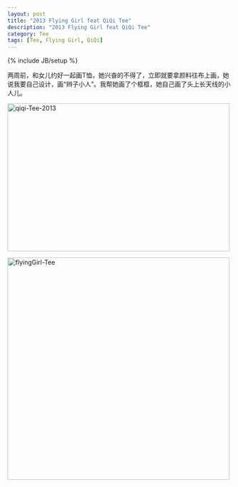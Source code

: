 ```yaml
---
layout: post
title: "2013 Flying Girl feat QiQi Tee"
description: "2013 Flying Girl feat QiQi Tee"
category: Tee
tags: [Tee, Flying Girl, QiQi]
---
```

{% include JB/setup %}

两周前，和女儿约好一起画T恤，她兴奋的不得了，立即就要拿颜料往布上画，她说我要自己设计，画“辫子小人”。我帮她画了个框框，她自己画了头上长天线的小人儿。

<a href="http://www.flickr.com/photos/95186598@N08/8683638158/" title="Flickr 上 imyanbo 的 qiqi-Tee-2013"><img src="http://farm9.staticflickr.com/8254/8683638158_02b35cce38.jpg" width="500" height="333" alt="qiqi-Tee-2013"></a>



<a href="http://www.flickr.com/photos/95186598@N08/8688271969/" title="Flickr 上 imyanbo 的 flyingGirl-Tee"><img src="http://farm8.staticflickr.com/7052/8688271969_e19e30fe96.jpg" width="500" height="500" alt="flyingGirl-Tee"></a>